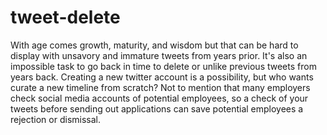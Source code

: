 # tweet-delete
With age comes growth, maturity, and wisdom but that can be hard to display with unsavory and immature tweets from years prior. It's also an impossible task to go back in time to delete or unlike previous tweets from years back. Creating a new twitter account is a possibility, but who wants curate a new timeline from scratch? Not to mention that many employers check social media accounts of potential employees, so a check of your tweets before sending out applications can save potential employees a rejection or dismissal. 
